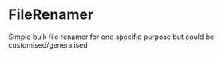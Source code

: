 # FileRenamer
Simple bulk file renamer for one specific purpose but could be customised/generalised
